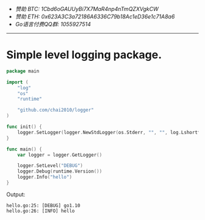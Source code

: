 - *赞助 BTC: 1Cbd6oGAUUyBi7X7MaR4np4nTmQZXVgkCW*
- *赞助 ETH: 0x623A3C3a72186A6336C79b18Ac1eD36e1c71A8a6*
- *Go语言付费QQ群: 1055927514*

----

# Simple level logging package.

```go
package main

import (
	"log"
	"os"
	"runtime"

	"github.com/chai2010/logger"
)

func init() {
	logger.SetLogger(logger.NewStdLogger(os.Stderr, "", "", log.Lshortfile))
}

func main() {
	var logger = logger.GetLogger()

	logger.SetLevel("DEBUG")
	logger.Debug(runtime.Version())
	logger.Info("hello")
}
```

Output:

```
hello.go:25: [DEBUG] go1.10
hello.go:26: [INFO] hello
```
